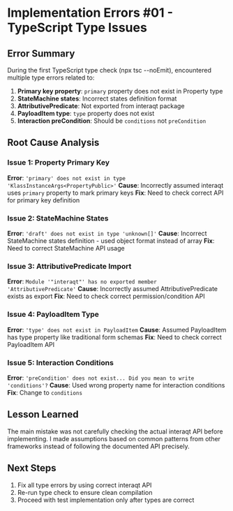 # Implementation Errors #01 - TypeScript Type Issues

## Error Summary
During the first TypeScript type check (npx tsc --noEmit), encountered multiple type errors related to:

1. **Primary key property**: `primary` property does not exist in Property type
2. **StateMachine states**: Incorrect states definition format
3. **AttributivePredicate**: Not exported from interaqt package
4. **PayloadItem type**: `type` property does not exist
5. **Interaction preCondition**: Should be `conditions` not `preCondition`

## Root Cause Analysis

### Issue 1: Property Primary Key
**Error**: `'primary' does not exist in type 'KlassInstanceArgs<PropertyPublic>'`
**Cause**: Incorrectly assumed interaqt uses `primary` property to mark primary keys
**Fix**: Need to check correct API for primary key definition

### Issue 2: StateMachine States
**Error**: `'draft' does not exist in type 'unknown[]'`
**Cause**: Incorrect StateMachine states definition - used object format instead of array
**Fix**: Need to correct StateMachine API usage

### Issue 3: AttributivePredicate Import
**Error**: `Module '"interaqt"' has no exported member 'AttributivePredicate'`
**Cause**: Incorrectly assumed AttributivePredicate exists as export
**Fix**: Need to check correct permission/condition API

### Issue 4: PayloadItem Type
**Error**: `'type' does not exist in PayloadItem`
**Cause**: Assumed PayloadItem has type property like traditional form schemas
**Fix**: Need to check correct PayloadItem API

### Issue 5: Interaction Conditions
**Error**: `'preCondition' does not exist... Did you mean to write 'conditions'?`
**Cause**: Used wrong property name for interaction conditions
**Fix**: Change to `conditions`

## Lesson Learned
The main mistake was not carefully checking the actual interaqt API before implementing. I made assumptions based on common patterns from other frameworks instead of following the documented API precisely.

## Next Steps
1. Fix all type errors by using correct interaqt API
2. Re-run type check to ensure clean compilation
3. Proceed with test implementation only after types are correct